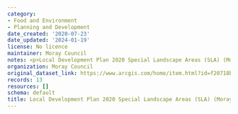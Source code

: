 ```yaml
---
category:
- Food and Environment
- Planning and Development
date_created: '2020-07-23'
date_updated: '2024-01-19'
license: No licence
maintainer: Moray Council
notes: <p>Local Development Plan 2020 Special Landscape Areas (SLA) (Moray)</p>
organization: Moray Council
original_dataset_link: https://www.arcgis.com/home/item.html?id=f20718b1400045ba964b0ebb553d43b1
records: 13
resources: []
schema: default
title: Local Development Plan 2020 Special Landscape Areas (SLA) (Moray)
---
```

